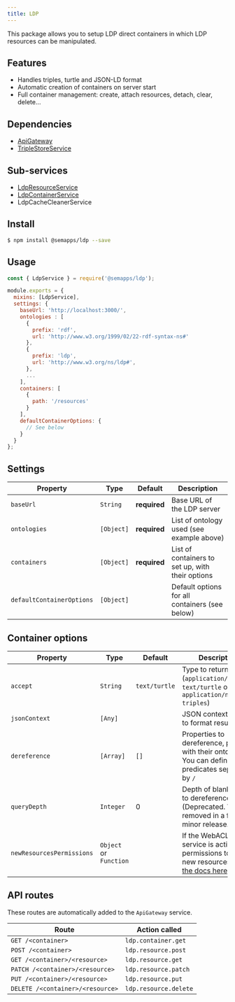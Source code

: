 ```yaml
---
title: LDP
---
```


This package allows you to setup LDP direct containers in which LDP resources can be manipulated.

## Features
- Handles triples, turtle and JSON-LD format
- Automatic creation of containers on server start
- Full container management: create, attach resources, detach, clear, delete...

## Dependencies
- [ApiGateway](https://moleculer.services/docs/0.14/moleculer-web.html)
- [TripleStoreService](../triplestore.md)

## Sub-services
- [LdpResourceService](resource.md)
- [LdpContainerService](container.md)
- LdpCacheCleanerService

## Install

```bash
$ npm install @semapps/ldp --save
```

## Usage

```js
const { LdpService } = require('@semapps/ldp');

module.exports = {
  mixins: [LdpService],
  settings: {
    baseUrl: 'http://localhost:3000/',
    ontologies : [
      {
        prefix: 'rdf',
        url: 'http://www.w3.org/1999/02/22-rdf-syntax-ns#'
      },
      {
        prefix: 'ldp',
        url: 'http://www.w3.org/ns/ldp#',
      },
      ...
    ],
    containers: [
      {
        path: '/resources'
      }
    ],
    defaultContainerOptions: {
      // See below
    }
  }
};

```

## Settings

| Property | Type | Default | Description |
| -------- | ---- | ------- | ----------- |
| `baseUrl`|`String` | **required**| Base URL of the LDP server |
| `ontologies`| `[Object]`|**required** | List of ontology used (see example above) |
| `containers`| `[Object]`| **required** | List of containers to set up, with their options |
| `defaultContainerOptions`| `[Object]`| | Default options for all containers (see below) |

## Container options

| Property | Type | Default | Description |
| -------- | ---- | ------- | ----------- |
| `accept` | `String` | `text/turtle` | Type to return (`application/ld+json`, `text/turtle` or `application/n-triples`) |
| `jsonContext` | `[Any]` |  | JSON context to use to format results |
| `dereference`| `[Array]` | `[]` | Properties to dereference, prefixed with their ontology. You can define sub-predicates separated by `/` |
| `queryDepth` | `Integer` | 0 | Depth of blank nodes to dereference (Deprecated. Will be removed in a future minor release.) |
| `newResourcesPermissions` | `Object` or `Function` |  | If the WebACL service is activated, permissions to add to new resources. [See the docs here](../webacl/index.md) |

## API routes

These routes are automatically added to the `ApiGateway` service.

| Route | Action called |
| -------- | ---- |
| `GET /<container>` | `ldp.container.get` |
| `POST /<container>` | `ldp.resource.post` |
| `GET /<container>/<resource>` | `ldp.resource.get` |
| `PATCH /<container>/<resource>` | `ldp.resource.patch` |
| `PUT /<container>/<resource>` | `ldp.resource.put` |
| `DELETE /<container>/<resource>` | `ldp.resource.delete` |

